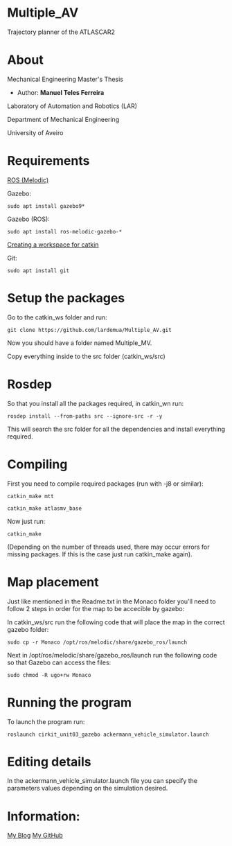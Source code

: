 # Multiple_AV

Trajectory planner of the ATLASCAR2

# About

Mechanical Engineering Master's Thesis

* Author: **Manuel Teles Ferreira**

Laboratory of Automation and Robotics (LAR)

Department of Mechanical Engineering

University of Aveiro

# Requirements

[ROS (Melodic)](http://wiki.ros.org/melodic/Installation/Ubuntu)

Gazebo:

```
sudo apt install gazebo9*
```

Gazebo (ROS):

```
sudo apt install ros-melodic-gazebo-*
```

[Creating a workspace for catkin](http://wiki.ros.org/catkin/Tutorials/create_a_workspace)

Git:

```
sudo apt install git
```

# Setup the packages

Go to the catkin_ws folder and run:

```
git clone https://github.com/lardemua/Multiple_AV.git
```

Now you should have a folder named Multiple_MV.

Copy everything inside to the src folder (catkin_ws/src)

# Rosdep

So that you install all the packages required, in catkin_wn run:

```
rosdep install --from-paths src --ignore-src -r -y
```

This will search the src folder for all the dependencies and install everything required.

# Compiling

First you need to compile required packages (run with -j8 or similar): 

```
catkin_make mtt
```

```
catkin_make atlasmv_base
```

Now just run:

```
catkin_make
```

(Depending on the number of threads used, there may occur errors for missing packages. If this is the case just run catkin_make again).

# Map placement

Just like mentioned in the Readme.txt in the Monaco folder you'll need to follow 2 steps in order for the map to be accecible by gazebo:

In catkin_ws/src run the following code that will place the map in the correct gazebo folder:

```
sudo cp -r Monaco /opt/ros/melodic/share/gazebo_ros/launch
```

Next in /opt/ros/melodic/share/gazebo_ros/launch run the following code so that Gazebo can access the files:

```
sudo chmod -R ugo+rw Monaco
```

# Running the program

To launch the program run:

```
roslaunch cirkit_unit03_gazebo ackermann_vehicle_simulator.launch
```

# Editing details

In the ackermann_vehicle_simulator.launch file you can specify the parameters values depending on the simulation desired.

# Information:

[My Blog](https://planeamentotrajetorias.wordpress.com/)
[My GitHub](https://github.com/ManuelTFerreira)


